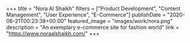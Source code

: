 +++
title = "Nora Al Shaikh"
filters = ["Product Development", "Content Management", "User Experience", "E-Commerce"]
publishDate = "2020-06-21T00:23:38+00:00"
featured_image = "images/work/nora.png"
description = "An exemplary e-commerce site for fashion world"
link = "https://www.noraalshaikh.com/"
+++